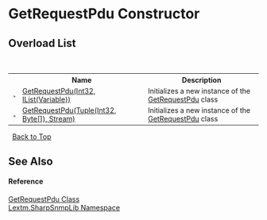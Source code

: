# GetRequestPdu Constructor 
 


## Overload List
&nbsp;<table><tr><th></th><th>Name</th><th>Description</th></tr><tr><td>![Public method](media/pubmethod.gif "Public method")</td><td><a href="M_Lextm_SharpSnmpLib_GetRequestPdu__ctor">GetRequestPdu(Int32, IList(Variable))</a></td><td>
Initializes a new instance of the <a href="T_Lextm_SharpSnmpLib_GetRequestPdu">GetRequestPdu</a> class</td></tr><tr><td>![Public method](media/pubmethod.gif "Public method")</td><td><a href="M_Lextm_SharpSnmpLib_GetRequestPdu__ctor_1">GetRequestPdu(Tuple(Int32, Byte[]), Stream)</a></td><td>
Initializes a new instance of the <a href="T_Lextm_SharpSnmpLib_GetRequestPdu">GetRequestPdu</a> class</td></tr></table>&nbsp;
<a href="#getrequestpdu-constructor">Back to Top</a>

## See Also


#### Reference
<a href="T_Lextm_SharpSnmpLib_GetRequestPdu">GetRequestPdu Class</a><br /><a href="N_Lextm_SharpSnmpLib">Lextm.SharpSnmpLib Namespace</a><br />